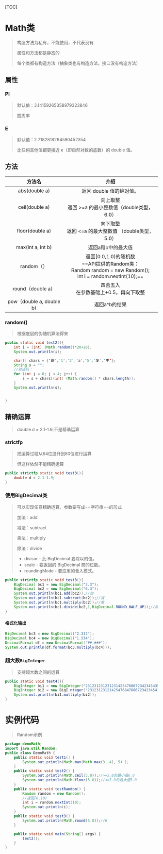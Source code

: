 [TOC]

# Math类

> 构造方法为私有，不能使用，不代表没有
>
> 属性和方法都是静态的
>
> 每个类都有构造方法（抽象类也有构造方法，接口没有构造方法）

## 属性

### PI

> 默认值：3.14159265358979323846
>
> 圆周率

### E

> 默认值：2.7182818284590452354
>
> 比任何其他值都更接近 e（即自然对数的底数）的 double 值。

## 方法

|          方法名          |                             介绍                             |
| :----------------------: | :----------------------------------------------------------: |
|      abs(double a)       |                   返回 double 值的绝对值。                   |
|      ceil(double a)      |    向上取整<br />返回 >=a 的最小整数值（double类型，6.0）    |
|     floor(double a)      |   向下取整<br />返回 <=a 的最大整数值 （double类型，5.0）    |
|    max(int a, int b)     |                      返回a和b中的最大值                      |
|        random（）        | 返回[0.0,1.0)的随机数<br />==API提供的Random类：<br />Random random = new Random();<br />int i = random.nextInt(10);== |
|    round（double a）     |          四舍五入<br />在参数基础上+0.5，再向下取整          |
| pow（double a, double b) |                        返回a^b的结果                         |

### random()

> 根据底层的伪随机算法得来

```java
public static void test2(){
    int i = (int) (Math.random()*20+20);
    System.out.println(i);

    char[] chars = {'职','1','2','a','5','发','中'};
    String s = "";
    //验证码：
    for (int j = 0; j < 4; j++) {
        s = s + chars[(int) (Math.random() * chars.length)];
    }
    System.out.println(s);


}
```



## 精确运算

> double d = 2.1-1.9;不是精确运算

### strictfp

> 把运算过程从64位提升到80位进行运算
>
> 但这样依然不能精确运算

```java
public strictfp static void test3(){
	double d = 2.1-1.9;
}
```

### 使用BigDecimal类

> 可以实现任意精确运算，参数要写成==字符串==的形式
>
> 加法：add
>
> 减法：subtract
>
> 乘法：multiply
>
> 除法：divide
>
> - divisor - 此 BigDecimal 要除以的值。
> - scale - 要返回的 BigDecimal 商的位数。
> - roundingMode - 要应用的舍入模式。 

```java
public strictfp static void test3(){
    BigDecimal bc1 = new BigDecimal("2.3");
    BigDecimal bc2 = new BigDecimal("6.3");
    System.out.println(bc1.add(bc2));//加
    System.out.println(bc1.subtract(bc2));//减
    System.out.println(bc1.multiply(bc2));//乘
    System.out.println(bc1.divide(bc2,1,BigDecimal.ROUND_HALF_UP));//除
}
```

#### 格式化输出

```java
BigDecimal bc3 = new BigDecimal("2.312");
BigDecimal bc4 = new BigDecimal("1.534");
DecimalFormat df = new DecimalFormat("##.###");
System.out.println(df.format(bc3.multiply(bc4)));
```



### 超大数`BigInteger`

> 支持超大数之间的运算

```java
public static void test4(){
    BigInteger bi1 = new BigInteger("2312312312312314254768672342345435345345345345234123488");
    BigInteger bi2 = new BigI nteger("2312312312142547684768672342345414254768345142547685234");
    System.out.println(bi1.multiply(bi2));
}
```



# 实例代码

> Random示例

```java
package demoMath;
import java.util.Random;
public class DemoMath {
    public static void test1() {
        System.out.println(Math.max(Math.max(3, 4), 5) );
    }
    public static void test2() {
        System.out.println(Math.ceil(5.8));//>=5.8的最小值6.0
        System.out.println(Math.floor(5.8));//<=5.8的最大值5.0
    }
    public static void testRandom() {
        Random random = new Random();
        //返回[0,10)
        int i = random.nextInt(10);
        System.out.println(i);
    }
    public static void test3() {
        System.out.println(Math.round(5.8));//6
    }

    public static void main(String[] args) {
        test2();
    }
}
	 

```

